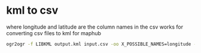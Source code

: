 # kml to csv

where longitude and latitude are the column names in the csv works for converting csv files to kml for maphub

```bash
ogr2ogr -f LIBKML output.kml input.csv -oo X_POSSIBLE_NAMES=longitude -oo Y_POSSIBLE_NAMES=latitude -oo KEEP_GEOM_COLUMNS=NO
```

